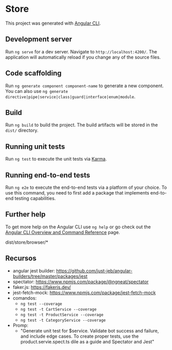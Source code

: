 # Store

This project was generated with [Angular CLI](https://github.com/angular/angular-cli).

## Development server

Run `ng serve` for a dev server. Navigate to `http://localhost:4200/`. The application will automatically reload if you change any of the source files.

## Code scaffolding

Run `ng generate component component-name` to generate a new component. You can also use `ng generate directive|pipe|service|class|guard|interface|enum|module`.

## Build

Run `ng build` to build the project. The build artifacts will be stored in the `dist/` directory.

## Running unit tests

Run `ng test` to execute the unit tests via [Karma](https://karma-runner.github.io).

## Running end-to-end tests

Run `ng e2e` to execute the end-to-end tests via a platform of your choice. To use this command, you need to first add a package that implements end-to-end testing capabilities.

## Further help

To get more help on the Angular CLI use `ng help` or go check out the [Angular CLI Overview and Command Reference](https://angular.io/cli) page.


dist/store/browser/*


## Recursos
- angular jest builder: https://github.com/just-jeb/angular-builders/tree/master/packages/jest
- spectator: https://www.npmjs.com/package/@ngneat/spectator
- faker.js: https://fakerjs.dev/
- jest-fetch-mock: https://www.npmjs.com/package/jest-fetch-mock
- comandos:
  - `ng test --coverage`
  - `ng test -t CartService --coverage`
  - `ng test -t ProductService --coverage`
  - `ng test -t CategoryService --coverage`
- Promp:
  - "Generate unit test for $service. Validate bot success and failure, and include edge cases. To create proper tests, use the product.servie.spect.ts dile as a guide and Spectator and Jest"